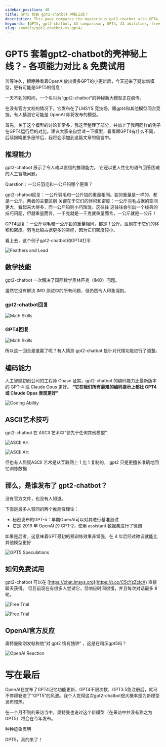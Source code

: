 ```yaml
---
sidebar_position: 40
title: GPT5 伪装 gpt2-chatbot 神秘上线？
description: This page compares the mysterious gpt2-chatbot with GPT4, exploring its reasoning, math skills, coding ability, and ASCII art capabilities.
keywords: [GPT5, gpt2-chatbot, AI comparison, GPT4, AI abilities, free trial, artificial intelligence]
slug: /models/gpt2-chatbot-vs-gpt4/
---
```

# GPT5 套着gpt2-chatbot的壳神秘上线？- 各项能力对比 & 免费试用

苦等许久，眼睁睁看着OpenAI放出很多GPT的小更新后，今天迎来了疑似新模型，更有可能是GPT5的信息！

一天不到的时间，一个名叫为“gpt2-chatbot”的神秘新大模型正在疯传。

在没有官方文档的情况下，它发布在了LMSYS 竞技场，跟gpt4和其他模型同台竞技。有人猜测它可能是 OpenAI 即将发布的模型。 

首先，关于这个模型的讨论非常多，我这里整理了部分，并加上了我用同样的例子在GPT4运行后的对比。建议大家亲自尝试一下模型，看看跟GPT4有什么不同，后续揭晓更多细节后，我将会添加到这篇文章的留言中。

## 推理能力

gpt2-chatbot 展示了令人难以置信的推理能力。 它还以更人性化的语气回答困难的人工智能问题。

Question：一公斤羽毛和一公斤铅哪个更重？

gpt2-chatbot回复：一公斤羽毛和一公斤铅的重量相同。铅的重量是一样的，都是一公斤。两者的主要区别
关键在于它们的体积和密度：一公斤羽毛占据的空间更大，看起来大得多，而一公斤铅则小巧玲珑。这往往
这往往会引出一个经典的技巧问题，但就重量而言，一千克就是一千克就重量而言，一公斤就是一公斤！

GPT4回复：一公斤羽毛和一公斤铅的重量相同，都是 1 公斤。区别在于它们的体积和密度。羽毛比铅占据更多的空间，因为它们密度较小。

看上去，这个例子gpt2-chatbot和GPT4打平

![Feathers and Lead](https://cdn.jsdelivr.net/gh/donttal/imgbed/img/e3f8199d3846d42b7314849a4f8d16d5.jpeg)

## 数学技能 

gpt2-chatbot 一次解决了国际数学奥林匹克（IMO）问题。

虽然它没有解决 IMO 测试中的所有问题，但仍然令人印象深刻。

### gpt2-chatbot回复

![Math Skills](https://cdn.jsdelivr.net/gh/donttal/imgbed/img/ce6944803f7f237b41d8435b729f93f4.jpeg)

### GPT4回复

![Math Skills](https://cdn.jsdelivr.net/gh/donttal/imgbed/img/4297089ac14fd271fcc7b01129861aed.png)

所以这一回合是谁赢了呢？有人猜测 gpt2-chatbot 是针对代理功能进行了调整。

## 编码能力

人工智能初创公司的工程师 Chase 证实，gpt2-chatbot 的编码能力比最新版本的 GPT-4 或 Claude Opus 更好。 **“它在我们所有最难的编码提示上都比 GPT4 或 Claude Opus 表现更好”**

![Coding Ability](https://cdn.jsdelivr.net/gh/donttal/imgbed/img/9ff6e46d4a40f0090165824b8d88c2e2.png)


## ASCII艺术技巧 

 gpt2-chatbot 在 ASCII 艺术中“领先于任何其他模型”

![ASCII Art](https://cdn.jsdelivr.net/gh/donttal/imgbed/img/c7ef711db0f45d9b0c53a4164a541972.png)

![ASCII Art](https://cdn.jsdelivr.net/gh/donttal/imgbed/img/c179814f186fa7961574e7ee1e76caf7.jpeg)

但也有人质疑ASCII 艺术是从互联网上 1 比 1 复制的， gpt2 只是更擅长准确地回忆训练数据 

## 那么，是谁发布了 gpt2-chatbot？

没有官方文件，也没有人知道。

下面是最多人赞同的两个推测性理论：

- 秘密发布的GPT-5：早期OpenAI可以对其进行基准测试
- 它是 2019 年 OpenAI 的 GPT-2，使用 assistant 数据集进行了微调

如果是后者，这意味着GPT最初的预训练效果非常强，在 4 年后经过微调就能比其他模型更好

![GPT5 Speculations](https://cdn.jsdelivr.net/gh/donttal/imgbed/img/9d8d592eadc2a9fe72f6d0aa03bbf0a3.jpeg)

## 如何免费试用

gpt2-chatbot 可以在 [https://chat.lmsys.org](https://t.co/C5cYzZclcX) 直接聊天获得。 但目前现在有很多人尝试它，但响应时间很慢，并且每次对话最多 8 轮。

![Free Trial](https://cdn.jsdelivr.net/gh/donttal/imgbed/img/dfed925dd9cb4986a84e2d754695e00d.png)

![Free Trial](https://cdn.jsdelivr.net/gh/donttal/imgbed/img/1067f2c164aa9d2db24f7c29b16f4798.jpeg)

## OpenAI官方反应

奥特曼刚刚发帖称他“对 gpt2 情有独钟” ，这是在暗示gpt5吗？

![OpenAI Reaction](https://cdn.jsdelivr.net/gh/donttal/imgbed/img/7e1cb94b15ec26add0724429f49daa7b.png)

# 写在最后

OpenAI在宣布了GPT4记忆功能更新，GPT4不限次数，GPT3.5免注册后，就马不停蹄卷进了“GPT5”的风波。我个人觉得这次gpt2-chatbot很大概率是为新模型发布预热。

在一个月不到的采访当中，奥特曼也说过这个新模型（在采访中并没有称之为GPT5）将会在今年发布。

种种迹象表明

GPT5，真的来了！
